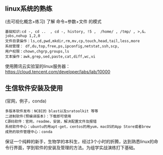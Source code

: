 ## linux系统的熟练

(去可视化概念+练习)
了解 命令+参数+文件 的模式

    基础知识:cd -, cd ..  , cd -, history, !5 ,  /home/ , /tmp/ , >,&，jobs,nohup 1,2,0
    文件目录操作：ls,cd,pwd,mkdir,rm,mv,cp,touch,head,tail,less,more
    系统管理： df,du,top,free,ps,ipconfig,netstat,ssh,scp,
    用户权限：chown,chgrp,groups,ls
    文本操作：awk,grep,sed,paste,cat,diff,wc,vi 

使用腾讯云实验室的linux服务器：https://cloud.tencent.com/developer/labs/lab/10000

## 生信软件安装及使用

(官网，例子，conda)

    多版本软件发布：NCBI的 blast以及sratoolkit 等等
    二进制软件(预编译版本)：下载即可使用
    C源码软件：官网，readme，安装，解决配置文件及报错
    系统软件中心：ubuntu的用apt-get，centos的用yum，macOS的App Store或者brew
    成熟的软件管理中心：conda

保证一个纯粹的新手，生物学的本科生，经过3个小时的折腾，达到熟悉linux的命令行界面，学到软件的安装及管理的方法。为组学实战演练打下基础。

